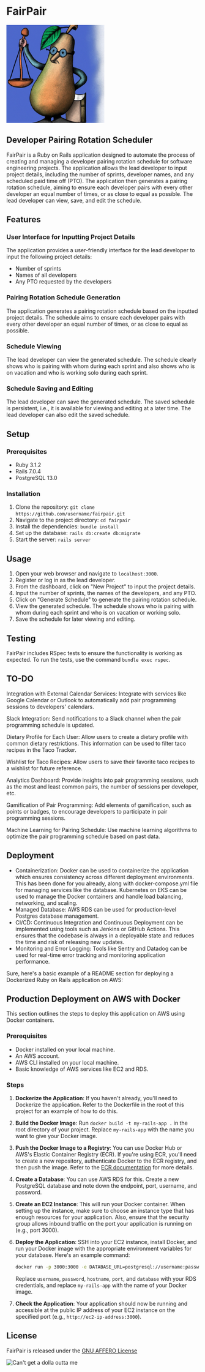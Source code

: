 # FairPair
![Honorable Pear](pear.png?raw=true "Honorable Pear")


## Developer Pairing Rotation Scheduler

FairPair is a Ruby on Rails application designed to automate the process of creating and managing a developer pairing rotation schedule for software engineering projects. The application allows the lead developer to input project details, including the number of sprints, developer names, and any scheduled paid time off (PTO). The application then generates a pairing rotation schedule, aiming to ensure each developer pairs with every other developer an equal number of times, or as close to equal as possible. The lead developer can view, save, and edit the schedule.

## Features

### User Interface for Inputting Project Details
The application provides a user-friendly interface for the lead developer to input the following project details:
- Number of sprints
- Names of all developers
- Any PTO requested by the developers

### Pairing Rotation Schedule Generation
The application generates a pairing rotation schedule based on the inputted project details. The schedule aims to ensure each developer pairs with every other developer an equal number of times, or as close to equal as possible.

### Schedule Viewing
The lead developer can view the generated schedule. The schedule clearly shows who is pairing with whom during each sprint and also shows who is on vacation and who is working solo during each sprint.

### Schedule Saving and Editing
The lead developer can save the generated schedule. The saved schedule is persistent, i.e., it is available for viewing and editing at a later time. The lead developer can also edit the saved schedule.

## Setup

### Prerequisites
- Ruby 3.1.2
- Rails 7.0.4
- PostgreSQL 13.0

### Installation
1. Clone the repository: `git clone https://github.com/username/fairpair.git`
2. Navigate to the project directory: `cd fairpair`
3. Install the dependencies: `bundle install`
4. Set up the database: `rails db:create db:migrate`
5. Start the server: `rails server`

## Usage

1. Open your web browser and navigate to `localhost:3000`.
2. Register or log in as the lead developer.
3. From the dashboard, click on "New Project" to input the project details.
4. Input the number of sprints, the names of the developers, and any PTO.
5. Click on "Generate Schedule" to generate the pairing rotation schedule.
6. View the generated schedule. The schedule shows who is pairing with whom during each sprint and who is on vacation or working solo.
7. Save the schedule for later viewing and editing.

## Testing

FairPair includes RSpec tests to ensure the functionality is working as expected. To run the tests, use the command `bundle exec rspec`.

## TO-DO

Integration with External Calendar Services: Integrate with services like Google Calendar or Outlook to automatically add pair programming sessions to developers' calendars.

Slack Integration: Send notifications to a Slack channel when the pair programming schedule is updated.

Dietary Profile for Each User: Allow users to create a dietary profile with common dietary restrictions. This information can be used to filter taco recipes in the Taco Tracker.

Wishlist for Taco Recipes: Allow users to save their favorite taco recipes to a wishlist for future reference.

Analytics Dashboard: Provide insights into pair programming sessions, such as the most and least common pairs, the number of sessions per developer, etc.

Gamification of Pair Programming: Add elements of gamification, such as points or badges, to encourage developers to participate in pair programming sessions.

Machine Learning for Pairing Schedule: Use machine learning algorithms to optimize the pair programming schedule based on past data.


## Deployment

- Containerization: Docker can be used to containerize the application which ensures consistency across different deployment environments. This has been done for you already, along with docker-compose.yml file for managing services like the database. Kubernetes on EKS can be used to manage the Docker containers and handle load balancing, networking, and scaling.
- Managed Database: AWS RDS can be used for production-level Postgres database management.
- CI/CD: Continuous Integration and Continuous Deployment can be implemented using tools such as Jenkins or GitHub Actions. This ensures that the codebase is always in a deployable state and reduces the time and risk of releasing new updates.
- Monitoring and Error Logging: Tools like Sentry and Datadog can be used for real-time error tracking and monitoring application performance.

Sure, here's a basic example of a README section for deploying a Dockerized Ruby on Rails application on AWS:


## Production Deployment on AWS with Docker

This section outlines the steps to deploy this application on AWS using Docker containers.

### Prerequisites

- Docker installed on your local machine.
- An AWS account.
- AWS CLI installed on your local machine.
- Basic knowledge of AWS services like EC2 and RDS.

### Steps

1. **Dockerize the Application**: If you haven't already, you'll need to Dockerize the application. Refer to the Dockerfile in the root of this project for an example of how to do this.

2. **Build the Docker Image**: Run `docker build -t my-rails-app .` in the root directory of your project. Replace `my-rails-app` with the name you want to give your Docker image.

3. **Push the Docker Image to a Registry**: You can use Docker Hub or AWS's Elastic Container Registry (ECR). If you're using ECR, you'll need to create a new repository, authenticate Docker to the ECR registry, and then push the image. Refer to the [ECR documentation](https://docs.aws.amazon.com/AmazonECR/latest/userguide/docker-push-ecr-image.html) for more details.

4. **Create a Database**: You can use AWS RDS for this. Create a new PostgreSQL database and note down the endpoint, port, username, and password.

5. **Create an EC2 Instance**: This will run your Docker container. When setting up the instance, make sure to choose an instance type that has enough resources for your application. Also, ensure that the security group allows inbound traffic on the port your application is running on (e.g., port 3000).

6. **Deploy the Application**: SSH into your EC2 instance, install Docker, and run your Docker image with the appropriate environment variables for your database. Here's an example command:

    ```bash
    docker run -p 3000:3000 -e DATABASE_URL=postgresql://username:password@hostname:port/database -d my-rails-app
    ```

    Replace `username`, `password`, `hostname`, `port`, and `database` with your RDS credentials, and replace `my-rails-app` with the name of your Docker image.

7. **Check the Application**: Your application should now be running and accessible at the public IP address of your EC2 instance on the specified port (e.g., `http://ec2-ip-address:3000`).


## License

FairPair is released under the [GNU AFFERO License](LICENSE)

![Can't get a dolla outta me](license.png?raw=true "Can't get a dolla outta me")


